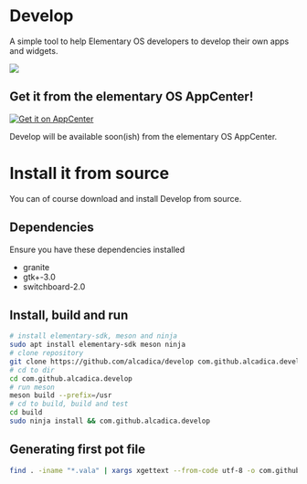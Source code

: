 Develop
=======

A simple tool to help Elementary OS developers to develop their own apps and widgets.

![](https://raw.githubusercontent.com/alcadica/develop/master/data/screenshots/screenshot-000.jpeg)

## Get it from the elementary OS AppCenter!

[![Get it on AppCenter](https://appcenter.elementary.io/badge.svg)](https://appcenter.elementary.io/com.github.alcadica.develop)

Develop will be available soon(ish) from the elementary OS AppCenter.

# Install it from source

You can of course download and install Develop from source.

## Dependencies

Ensure you have these dependencies installed

* granite
* gtk+-3.0
* switchboard-2.0

## Install, build and run

```bash
# install elementary-sdk, meson and ninja 
sudo apt install elementary-sdk meson ninja
# clone repository
git clone https://github.com/alcadica/develop com.github.alcadica.develop
# cd to dir
cd com.github.alcadica.develop
# run meson
meson build --prefix=/usr
# cd to build, build and test
cd build
sudo ninja install && com.github.alcadica.develop
```

## Generating first pot file

```bash
find . -iname "*.vala" | xargs xgettext --from-code utf-8 -o com.github.alcadica.develop.pot
```